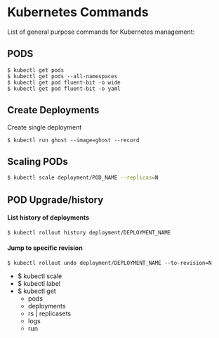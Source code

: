 # Kubernetes Commands

List of general purpose commands for Kubernetes management:

<script src="https://gist.github.com/raw/3000691/gist-toc.js"></script>

## PODS

```
$ kubectl get pods
$ kubectl get pods --all-namespaces
$ kubectl get pod fluent-bit -o wide
$ kubectl get pod fluent-bit -o yaml
```

## Create Deployments

Create single deployment

```
$ kubectl run ghost --image=ghost --record
```

## Scaling PODs

```bash
$ kubectl scale deployment/POD_NAME --replicas=N
```

## POD Upgrade/history

#### List history of deployments

```
$ kubectl rollout history deployment/DEPLOYMENT_NAME
```

#### Jump to specific revision

```
$ kubectl rollout undo deployment/DEPLOYMENT_NAME --to-revision=N
```
- $ kubectl scale
- $ kubectl label
- $ kubectl get 
  - pods
  - deployments
  - rs | replicasets
  - logs
  - run 

